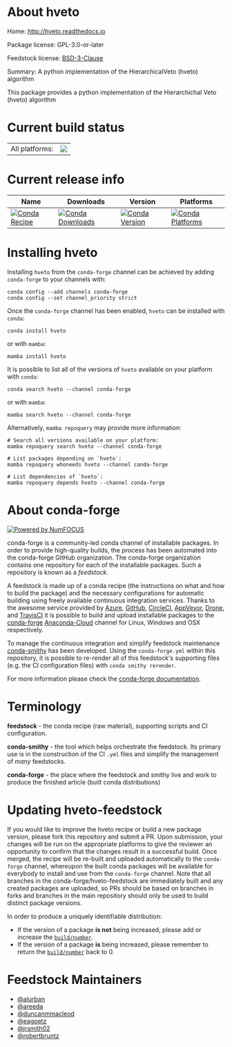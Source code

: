 About hveto
===========

Home: http://hveto.readthedocs.io

Package license: GPL-3.0-or-later

Feedstock license: [BSD-3-Clause](https://github.com/conda-forge/hveto-feedstock/blob/master/LICENSE.txt)

Summary: A python implementation of the HierarchicalVeto (hveto) algorithm

This package provides a python implementation of the Hierarchichal Veto (hveto) algorithm


Current build status
====================


<table><tr><td>All platforms:</td>
    <td>
      <a href="https://dev.azure.com/conda-forge/feedstock-builds/_build/latest?definitionId=6336&branchName=master">
        <img src="https://dev.azure.com/conda-forge/feedstock-builds/_apis/build/status/hveto-feedstock?branchName=master">
      </a>
    </td>
  </tr>
</table>

Current release info
====================

| Name | Downloads | Version | Platforms |
| --- | --- | --- | --- |
| [![Conda Recipe](https://img.shields.io/badge/recipe-hveto-green.svg)](https://anaconda.org/conda-forge/hveto) | [![Conda Downloads](https://img.shields.io/conda/dn/conda-forge/hveto.svg)](https://anaconda.org/conda-forge/hveto) | [![Conda Version](https://img.shields.io/conda/vn/conda-forge/hveto.svg)](https://anaconda.org/conda-forge/hveto) | [![Conda Platforms](https://img.shields.io/conda/pn/conda-forge/hveto.svg)](https://anaconda.org/conda-forge/hveto) |

Installing hveto
================

Installing `hveto` from the `conda-forge` channel can be achieved by adding `conda-forge` to your channels with:

```
conda config --add channels conda-forge
conda config --set channel_priority strict
```

Once the `conda-forge` channel has been enabled, `hveto` can be installed with `conda`:

```
conda install hveto
```

or with `mamba`:

```
mamba install hveto
```

It is possible to list all of the versions of `hveto` available on your platform with `conda`:

```
conda search hveto --channel conda-forge
```

or with `mamba`:

```
mamba search hveto --channel conda-forge
```

Alternatively, `mamba repoquery` may provide more information:

```
# Search all versions available on your platform:
mamba repoquery search hveto --channel conda-forge

# List packages depending on `hveto`:
mamba repoquery whoneeds hveto --channel conda-forge

# List dependencies of `hveto`:
mamba repoquery depends hveto --channel conda-forge
```


About conda-forge
=================

[![Powered by
NumFOCUS](https://img.shields.io/badge/powered%20by-NumFOCUS-orange.svg?style=flat&colorA=E1523D&colorB=007D8A)](https://numfocus.org)

conda-forge is a community-led conda channel of installable packages.
In order to provide high-quality builds, the process has been automated into the
conda-forge GitHub organization. The conda-forge organization contains one repository
for each of the installable packages. Such a repository is known as a *feedstock*.

A feedstock is made up of a conda recipe (the instructions on what and how to build
the package) and the necessary configurations for automatic building using freely
available continuous integration services. Thanks to the awesome service provided by
[Azure](https://azure.microsoft.com/en-us/services/devops/), [GitHub](https://github.com/),
[CircleCI](https://circleci.com/), [AppVeyor](https://www.appveyor.com/),
[Drone](https://cloud.drone.io/welcome), and [TravisCI](https://travis-ci.com/)
it is possible to build and upload installable packages to the
[conda-forge](https://anaconda.org/conda-forge) [Anaconda-Cloud](https://anaconda.org/)
channel for Linux, Windows and OSX respectively.

To manage the continuous integration and simplify feedstock maintenance
[conda-smithy](https://github.com/conda-forge/conda-smithy) has been developed.
Using the ``conda-forge.yml`` within this repository, it is possible to re-render all of
this feedstock's supporting files (e.g. the CI configuration files) with ``conda smithy rerender``.

For more information please check the [conda-forge documentation](https://conda-forge.org/docs/).

Terminology
===========

**feedstock** - the conda recipe (raw material), supporting scripts and CI configuration.

**conda-smithy** - the tool which helps orchestrate the feedstock.
                   Its primary use is in the construction of the CI ``.yml`` files
                   and simplify the management of *many* feedstocks.

**conda-forge** - the place where the feedstock and smithy live and work to
                  produce the finished article (built conda distributions)


Updating hveto-feedstock
========================

If you would like to improve the hveto recipe or build a new
package version, please fork this repository and submit a PR. Upon submission,
your changes will be run on the appropriate platforms to give the reviewer an
opportunity to confirm that the changes result in a successful build. Once
merged, the recipe will be re-built and uploaded automatically to the
`conda-forge` channel, whereupon the built conda packages will be available for
everybody to install and use from the `conda-forge` channel.
Note that all branches in the conda-forge/hveto-feedstock are
immediately built and any created packages are uploaded, so PRs should be based
on branches in forks and branches in the main repository should only be used to
build distinct package versions.

In order to produce a uniquely identifiable distribution:
 * If the version of a package **is not** being increased, please add or increase
   the [``build/number``](https://docs.conda.io/projects/conda-build/en/latest/resources/define-metadata.html#build-number-and-string).
 * If the version of a package **is** being increased, please remember to return
   the [``build/number``](https://docs.conda.io/projects/conda-build/en/latest/resources/define-metadata.html#build-number-and-string)
   back to 0.

Feedstock Maintainers
=====================

* [@alurban](https://github.com/alurban/)
* [@areeda](https://github.com/areeda/)
* [@duncanmmacleod](https://github.com/duncanmmacleod/)
* [@eagoetz](https://github.com/eagoetz/)
* [@jrsmith02](https://github.com/jrsmith02/)
* [@robertbruntz](https://github.com/robertbruntz/)

